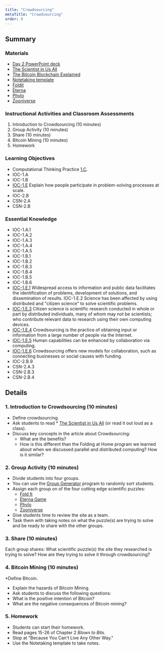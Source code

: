 ```yaml
---
title: "Crowdsourcing"
metaTitle: "Crowdsourcing"
order: 0
---
```


## Summary

### Materials

* [Day 2 PowerPoint deck](https://1drv.ms/w/s!AqsgsTyHBmRBj1nKxEaa5HieLILS?e=Csfifb)
* [The Scientist in Us All](/unit-4/day-2/scientist-in-us-all)
* [The Bitcoin Blockchain Explained](https://youtu.be/M_zCjjy59cg)
* [Notetaking template](/unit-4/day-1/notetaking-template)
* [Foldit](https://fold.it/)
* [Eterna](https://eternagame.org/)
* [Phylo](https://phylo.cs.mcgill.ca/)
* [Zooniverse](https://www.zooniverse.org/)

### Instructional Activities and Classroom Assessments

1. Introduction to Crowdsourcing (10 minutes)
2. Group Activity (10 minutes)
3. Share (10 minutes)
4. Bitcoin Mining (10 minutes)
5. Homework

### Learning Objectives

* Computational Thinking Practice [1.C](https://apcentral.collegeboard.org/pdf/ap-computer-science-principles-course-and-exam-description.pdf#page=23). 
* IOC-1.A
* IOC-1.B
* [IOC-1.E](https://apcentral.collegeboard.org/pdf/ap-computer-science-principles-course-and-exam-description.pdf#page=125) Explain how people participate in problem-solving processes at scale. 
* IOC-2.B
* CSN-2.A
* CSN-2.B

### Essential Knowledge 

* IOC-1.A.1
* IOC-1.A.2
* IOC-1.A.3
* IOC-1.A.4
* IOC-1.A.5
* IOC-1.B.1
* IOC-1.B.2
* IOC-1.B.3
* IOC-1.B.4
* IOC-1.B.5
* IOC-1.B.6
* [IOC-1.E.1](https://apcentral.collegeboard.org/pdf/ap-computer-science-principles-course-and-exam-description.pdf#page=125) Widespread access to information and public data facilitates the identification of problems, development of solutions, and dissemination of results.
IOC-1.E.2 Science has been affected by using distributed and "citizen science" to solve scientific problems.
* [IOC-1.E.3](https://apcentral.collegeboard.org/pdf/ap-computer-science-principles-course-and-exam-description.pdf#page=125) Citizen science is scientific research conducted in whole or part by distributed individuals, many of whom may not be scientists; who contribute relevant data to research using their own computing devices.
* [IOC-1.E.4](https://apcentral.collegeboard.org/pdf/ap-computer-science-principles-course-and-exam-description.pdf#page=125) Crowdsourcing is the practice of obtaining input or information from a large number of people via the Internet. 
* [IOC-1.E.5](https://apcentral.collegeboard.org/pdf/ap-computer-science-principles-course-and-exam-description.pdf#page=125) Human capabilities can be enhanced by collaboration via computing.
* [IOC-1.E.6](https://apcentral.collegeboard.org/pdf/ap-computer-science-principles-course-and-exam-description.pdf#page=125) Crowdsourcing offers new models for collaboration, such as connecting businesses or social causes with funding.
* IOC-2.B.9
* CSN-2.A.3
* CSN-2.B.3
* CSN-2.B.4

## Details

### 1. Introduction to Crowdsourcing (10 minutes)

* Define crowdsourcing.
* Ask students to read * [The Scientist in Us All](/unit-4/day-2/scientist-in-us-all) (or read it out loud as a class).
* Discuss key concepts in the article about Crowdsourcing:
    * What are the benefits?
    * How is this different than the Folding at Home program we learned about when we discussed parallel and distributed computing? How is it similar?

### 2. Group Activity (10 minutes)

* Divide students into four groups.
* You can use the [Group Generator](https://arcade.makecode.com/31859-57060-41272-95490) program to randomly sort students.
* Assign each group on of the four cutting edge scientific puzzles:
    * [Fold It](https://fold.it/)
    * [Eterna Game](https://eternagame.org/)
    * [Phylo](https://phylo.cs.mcgill.ca/)
    * [Zooniverse](https://www.zooniverse.org/)
* Give students time to review the site as a team.
* Task them with taking notes on what the puzzle(s) are trying to solve and be ready to share with the other groups.

### 3. Share (10 minutes)

Each group shares:
What scientific puzzle(s) the site they researched is trying to solve?
How are they trying to solve it through crowdsourcing?

### 4. Bitcoin Mining (10 minutes)

*Define Bitcoin. 
* Explain the hazards of Bitcoin Mining. 
* Ask students to discuss the following questions: 
* What is the positive intention of Bitcoin? 
* What are the negative consequences of Bitcoin mining?

### 5. Homework 

* Students can start their homework.
* Read pages 15-26 of Chapter 2 _Blown to Bits_.
* Stop at "Because You Can't Live Any Other Way."
* Use the Notetaking template to take notes.
